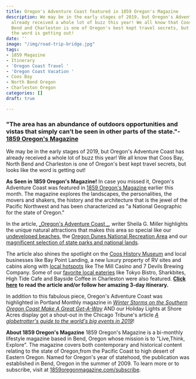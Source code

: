 ```yaml
---
title: Oregon's Adventure Coast featured in 1859 Oregon's Magazine
description: We may be in the early stages of 2019, but Oregon's Adventure Coast has
  already received a whole lot of buzz this year! We all know that Coos Bay, North
  Bend and Charleston is one of Oregon's best kept travel secrets, but looks like
  the word is getting out!
date: ''
image: "/img/road-trip-bridge.jpg"
tags:
- 1859 Magazine
- Itinerary
- 'Oregon Coast Travel '
- 'Oregon Coast Vacation '
- Coos Bay
- North Bend Oregon
- Charleston Oregon
categories: []
draft: true

---
```

### "The area has an abundance of outdoors opportunities and vistas that simply can’t be seen in other parts of the state."- [1859 Oregon's Magazine](https://1859oregonmagazine.com/explore-oregon/trip-planners/oregons-adventure-coast/)

We may be in the early stages of 2019, but Oregon's Adventure Coast has already received a whole lot of buzz this year! We all know that Coos Bay, North Bend and Charleston is one of Oregon's best kept travel secrets, but looks like the word is getting out! 

**As Seen in 1859 Oregon's Magazine!** In case you missed it, Oregon's Adventure Coast was featured in [1859 Oregon's Magazine](https://1859oregonmagazine.com/explore-oregon/trip-planners/oregons-adventure-coast/) earlier this month. The magazine explores the landscapes, the personalities, the movers and shakers, the history and the architecture that is the jewel of the Pacific Northwest and has been characterized as "a National Geographic for the state of Oregon."

In the article, [_Oregon's Adventure Coast _](https://1859oregonmagazine.com/explore-oregon/trip-planners/oregons-adventure-coast/), writer Sheila G. Miller highlights the unique natural attractions that makes this area so special like our [undeveloped beaches](https://oregonsadventurecoast.com/undeveloped-beaches/), the [Oregon Dunes National Recreation Area](https://oregonsadventurecoast.com/tripideas/oregon-dunes-national-recreation-area/) and our [magnificent selection of state parks and national lands]().

The article also shines the spotlight on the [Coos History Museum](https://oregonsadventurecoast.com/art-history-culture/) and local businesses like Bay Point Landing, a new luxury property of RV sites and cabins along with [local hotspots](https://oregonsadventurecoast.com/entertainment-and-nightlife/) like The Mill Casino and 7 Devils Brewing Company. Some of our [favorite local eateries](https://oregonsadventurecoast.com/dining/) like Tokyo Bistro, Sharkbites, High Tide Cafe and Bayside Coffee in Charleston were also featured. [**Click here**](https://1859oregonmagazine.com/explore-oregon/trip-planners/oregons-adventure-coast/) **to read the article and/or follow her amazing 3-day itinerary.**

In addition to this fabulous piece, Oregon's Adventure Coast was highlighted in Portland Monthly magazine in [_Winter Storms on the Southern Oregon Coast Make A Great Get-A-Way_](https://www.pdxmonthly.com/articles/2019/1/8/winter-storms-southern-oregon)  AND our Holiday Lights at Shore Acres display got a shout-out in the Chicago Tribune's article [_A globetrotter's guide to the world's big events in 2019_](https://trib.in/2ABDbMh)! 

**About 1859 Oregon's Magazine**
1859 Oregon's Magazine is a bi-monthly lifestyle magazine based in Bend, Oregon whose mission is to "Live,Think, Explore". The magazine covers both contemporary and historical content relating to the state of Oregon,from the Pacific Coast to high desert of Eastern Oregon. Named for Oregon's year of statehood, the publication was established in Bend, Oregon in the summer of 2009. To learn more or to subscribe, visit at [1859oregonmagazine.com/subscribe](1859oregonmagazine.com/subscribe).